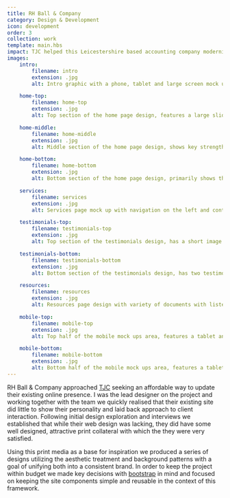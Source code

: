 ```yaml
---
title: RH Ball & Company
category: Design & Development
icon: development
order: 3
collection: work
template: main.hbs
impact: TJC helped this Leicestershire based accounting company modernize their online presence and as a result, increase their online enquiry frequency and search ranking.
images:
    intro:
        filename: intro
        extension: .jpg
        alt: Intro graphic with a phone, tablet and large screen mock up of the company website.

    home-top:
        filename: home-top
        extension: .jpg
        alt: Top section of the home page design, features a large slider and intro line. 

    home-middle:
        filename: home-middle
        extension: .jpg
        alt: Middle section of the home page design, shows key strengths of the company and the about section.

    home-bottom:
        filename: home-bottom
        extension: .jpg
        alt: Bottom section of the home page design, primarily shows the contact area map and form.

    services:
        filename: services
        extension: .jpg
        alt: Services page mock up with navigation on the left and content on the right. 

    testimonials-top:
        filename: testimonials-top
        extension: .jpg
        alt: Top section of the testimonials design, has a short image and introduction line.

    testimonials-bottom:
        filename: testimonials-bottom
        extension: .jpg
        alt: Bottom section of the testimonials design, has two testimonials from clients and shows the read more functionality.

    resources:
        filename: resources
        extension: .jpg
        alt: Resources page design with variety of documents with listed file sizes and upload dates.

    mobile-top:
        filename: mobile-top
        extension: .jpg
        alt: Top half of the mobile mock ups area, features a tablet and two mobile phones.

    mobile-bottom:
        filename: mobile-bottom
        extension: .jpg
        alt: Bottom half of the mobile mock ups area, features a tablet and two mobile phones.
---
```


RH Ball & Company approached <a href="http://tjcuk.co.uk/" target="_blank" title="TJC homepage">TJC</a> seeking an affordable way to update their existing online presence. I was the lead designer on the project and working together with the team we quickly realised that their existing site did little to show their personality and laid back approach to client interaction. Following initial design exploration and interviews we established that while their web design was lacking, they did have some well designed, attractive print collateral with which the they were very satisfied. 

Using this print media as a base for inspiration we produced a series of designs utilizing the aesthetic treatment and background patterns with a goal of unifying both into a consistent brand. In order to keep the project within budget we made key decisions with <a href="http://getbootstrap.com//" target="_blank" title="Bootstrap homepage">bootstrap</a> in mind and focused on keeping the site components simple and reusable in the context of this framework.